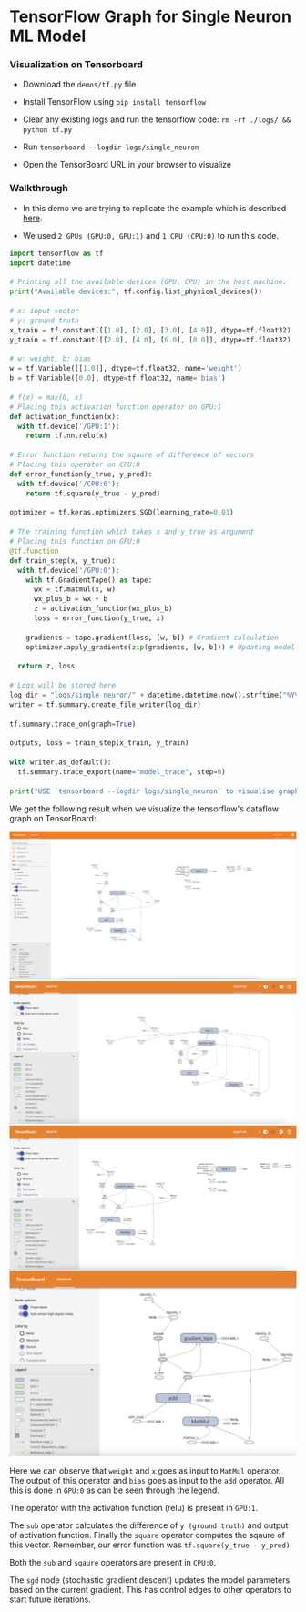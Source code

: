 # TensorFlow Graph for Single Neuron ML Model

### Visualization on Tensorboard
* Download the `demos/tf.py` file
* Install TensorFlow using `pip install tensorflow`
* Clear any existing logs and run the tensorflow code: `rm -rf ./logs/ && python tf.py`

* Run `tensorboard --logdir logs/single_neuron`
* Open the TensorBoard URL in your browser to visualize


### Walkthrough

* In this demo we are trying to replicate the example which is described [here](../compute-tf.md).

* We used `2 GPUs (GPU:0, GPU:1)` and `1 CPU (CPU:0)` to run this code.

```python
import tensorflow as tf
import datetime

# Printing all the available devices (GPU, CPU) in the host machine.
print("Available devices:", tf.config.list_physical_devices())

# x: input vector
# y: ground truth
x_train = tf.constant([[1.0], [2.0], [3.0], [4.0]], dtype=tf.float32)  
y_train = tf.constant([[2.0], [4.0], [6.0], [8.0]], dtype=tf.float32)  

# w: weight, b: bias
w = tf.Variable([[1.0]], dtype=tf.float32, name='weight')
b = tf.Variable([0.0], dtype=tf.float32, name='bias')

# f(x) = max(0, x)
# Placing this activation function operator on GPU:1
def activation_function(x):
  with tf.device('/GPU:1'):
    return tf.nn.relu(x) 

# Error function returns the sqaure of difference of vectors
# Placing this operator on CPU:0
def error_function(y_true, y_pred):
  with tf.device('/CPU:0'):
    return tf.square(y_true - y_pred)

optimizer = tf.keras.optimizers.SGD(learning_rate=0.01)

# The training function which takes x and y_true as argument
# Placing this function on GPU:0
@tf.function
def train_step(x, y_true):
  with tf.device('/GPU:0'): 
    with tf.GradientTape() as tape:
      wx = tf.matmul(x, w)
      wx_plus_b = wx + b 
      z = activation_function(wx_plus_b)
      loss = error_function(y_true, z)
    
    gradients = tape.gradient(loss, [w, b]) # Gradient calculation
    optimizer.apply_gradients(zip(gradients, [w, b])) # Updating model parameters 'weight' and 'bias'
  
  return z, loss

# Logs will be stored here
log_dir = "logs/single_neuron/" + datetime.datetime.now().strftime("%Y%m%d-%H%M%S")
writer = tf.summary.create_file_writer(log_dir)

tf.summary.trace_on(graph=True)

outputs, loss = train_step(x_train, y_train)

with writer.as_default():
  tf.summary.trace_export(name="model_trace", step=0)

print("USE `tensorboard --logdir logs/single_neuron` to visualise graph on TensorBoard")
```

We get the following result when we visualize the tensorflow's dataflow graph on TensorBoard:

![](../assets/figs/tf-tb-1.png)
![](../assets/figs/tf-tb-2.png)
![](../assets/figs/tf-tb-3.png)
![](../assets/figs/tf-tb-4.png)

Here we can observe that `weight` and `x` goes as input to `MatMul` operator. The output of this operator and `bias` goes as input to the `add` operator. All this is done in `GPU:0` as can be seen through the legend.

The operator with the activation function (relu) is present in `GPU:1`.

The `sub` operator calculates the difference of `y (ground truth)` and output of activation function. Finally the `square` operator computes the sqaure of this vector. Remember, our error function was `tf.square(y_true - y_pred)`.

Both the `sub` and `sqaure` operators are present in `CPU:0`.

The `sgd` node (stochastic gradient descent) updates the model parameters based on the current gradient. This has control edges to other operators to start future iterations.